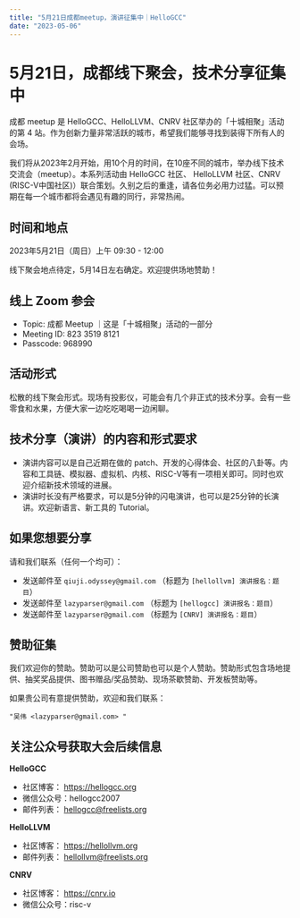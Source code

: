 ```yaml
---
title: "5月21日成都meetup，演讲征集中｜HelloGCC"
date: "2023-05-06"
---
```


# 5月21日，成都线下聚会，技术分享征集中

成都 meetup 是 HelloGCC、HelloLLVM、CNRV 社区举办的「十城相聚」活动的第 4 站。作为创新力量非常活跃的城市，希望我们能够寻找到装得下所有人的会场。

我们将从2023年2月开始，用10个月的时间，在10座不同的城市，举办线下技术交流会（meetup）。本系列活动由 HelloGCC 社区、 HelloLLVM 社区、CNRV (RISC-V中国社区)）联合策划。久别之后的重逢，请各位务必用力过猛。可以预期在每一个城市都将会遇见有趣的同行，非常热闹。

## 时间和地点

2023年5月21日（周日）上午 09:30 - 12:00

线下聚会地点待定，5月14日左右确定。欢迎提供场地赞助！

## 线上 Zoom 参会

- Topic: 成都 Meetup ｜这是「十城相聚」活动的一部分
- Meeting ID: 823 3519 8121
- Passcode: 968990

## 活动形式

松散的线下聚会形式。现场有投影仪，可能会有几个非正式的技术分享。会有一些零食和水果，方便大家一边吃吃喝喝一边闲聊。

## 技术分享（演讲）的内容和形式要求

- 演讲内容可以是自己近期在做的 patch、开发的心得体会、社区的八卦等。内容和工具链、模拟器、虚拟机、内核、RISC-V等有一项相关即可。同时也欢迎介绍新技术领域的进展。
- 演讲时长没有严格要求，可以是5分钟的闪电演讲，也可以是25分钟的长演讲。欢迎新语言、新工具的 Tutorial。

## 如果您想要分享

请和我们联系（任何一个均可）：

- 发送邮件至 `qiuji.odyssey@gmail.com` （标题为 `[hellollvm] 演讲报名：题目`）
- 发送邮件至 `lazyparser@gmail.com` （标题为 `[hellogcc] 演讲报名：题目`）
- 发送邮件至 `lazyparser@gmail.com` （标题为 `[CNRV] 演讲报名：题目`）

## 赞助征集

我们欢迎你的赞助。赞助可以是公司赞助也可以是个人赞助。赞助形式包含场地提供、抽奖奖品提供、图书赠品/奖品赞助、现场茶歇赞助、开发板赞助等。

如果贵公司有意提供赞助，欢迎和我们联系：  

`"吴伟 <lazyparser@gmail.com> "`

## 关注公众号获取大会后续信息

**HelloGCC**

- 社区博客： https://hellogcc.org
- 微信公众号：hellogcc2007
- 邮件列表： hellogcc@freelists.org

**HelloLLVM**

- 社区博客： https://hellollvm.org
- 邮件列表： hellollvm@freelists.org

**CNRV**
- 社区博客： https://cnrv.io
- 微信公众号：risc-v